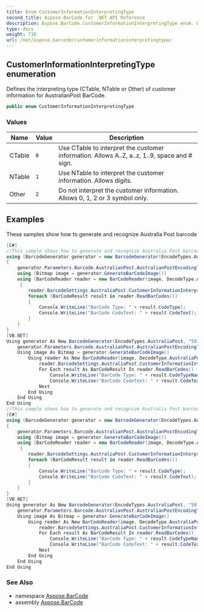 ```yaml
---
title: Enum CustomerInformationInterpretingType
second_title: Aspose.BarCode for .NET API Reference
description: Aspose.BarCode.CustomerInformationInterpretingType enum. Defines the interpreting type CTable NTable or Other of customer information for AustralianPost BarCode
type: docs
weight: 710
url: /net/aspose.barcode/customerinformationinterpretingtype/
---
```

## CustomerInformationInterpretingType enumeration

Defines the interpreting type (CTable, NTable or Other) of customer information for AustralianPost BarCode.

```csharp
public enum CustomerInformationInterpretingType
```

### Values

| Name | Value | Description |
| --- | --- | --- |
| CTable | `0` | Use CTable to interpret the customer information. Allows A..Z, a..z, 1..9, space and # sign. |
| NTable | `1` | Use NTable to interpret the customer information. Allows digits. |
| Other | `2` | Do not interpret the customer information. Allows 0, 1, 2 or 3 symbol only. |

## Examples

These samples show how to generate and recognize Australia Post barcode

```csharp
[C#]
//This sample shows how to generate and recognize Australia Post barcode with CTable Interpreting Type.
using (BarcodeGenerator generator = new BarcodeGenerator(EncodeTypes.AustraliaPost, "5912345678ABCde"))
{
    generator.Parameters.Barcode.AustralianPost.AustralianPostEncodingTable = CustomerInformationInterpretingType.CTable;
    using (Bitmap image = generator.GenerateBarCodeImage())
    using (BarCodeReader reader = new BarCodeReader(image, DecodeType.AustraliaPost))
     {
        reader.BarcodeSettings.AustraliaPost.CustomerInformationInterpretingType = CustomerInformationInterpretingType.CTable;
        foreach (BarCodeResult result in reader.ReadBarCodes())
        {
            Console.WriteLine("BarCode Type: " + result.CodeType);
            Console.WriteLine("BarCode CodeText: " + result.CodeText);
        }
    }
}
[VB.NET]
Using generator As New BarcodeGenerator(EncodeTypes.AustraliaPost, "5912345678ABCde")
    generator.Parameters.Barcode.AustralianPost.AustralianPostEncodingTable = CustomerInformationInterpretingType.CTable
    Using image As Bitmap = generator.GenerateBarCodeImage()
        Using reader As New BarCodeReader(image, DecodeType.AustraliaPost)
            reader.BarcodeSettings.AustraliaPost.CustomerInformationInterpretingType = CustomerInformationInterpretingType.CTable
            For Each result As BarCodeResult In reader.ReadBarCodes()
                Console.WriteLine("BarCode Type: " + result.CodeTypeName)
                Console.WriteLine("BarCode CodeText: " + result.CodeText)
            Next
        End Using
    End Using
End Using
//This sample shows how to generate and recognize Australia Post barcode without Customer Interpreting Type.
[C#]
using (BarcodeGenerator generator = new BarcodeGenerator(EncodeTypes.AustraliaPost, "59123456780123012301230123"))
{
    generator.Parameters.Barcode.AustralianPost.AustralianPostEncodingTable = CustomerInformationInterpretingType.Other;
    using (Bitmap image = generator.GenerateBarCodeImage())
    using (BarCodeReader reader = new BarCodeReader(image, DecodeType.AustraliaPost))
     {
        reader.BarcodeSettings.AustraliaPost.CustomerInformationInterpretingType = CustomerInformationInterpretingType.Other;
        foreach (BarCodeResult result in reader.ReadBarCodes())
        {
            Console.WriteLine("BarCode Type: " + result.CodeType);
            Console.WriteLine("BarCode CodeText: " + result.CodeText);
        }
    }
}
[VB.NET]
Using generator As New BarcodeGenerator(EncodeTypes.AustraliaPost, "59123456780123012301230123")
    generator.Parameters.Barcode.AustralianPost.AustralianPostEncodingTable = CustomerInformationInterpretingType.Other
    Using image As Bitmap = generator.GenerateBarCodeImage()
        Using reader As New BarCodeReader(image, DecodeType.AustraliaPost)
            reader.BarcodeSettings.AustraliaPost.CustomerInformationInterpretingType = CustomerInformationInterpretingType.Other
            For Each result As BarCodeResult In reader.ReadBarCodes()
                Console.WriteLine("BarCode Type: " + result.CodeTypeName)
                Console.WriteLine("BarCode CodeText: " + result.CodeText)
            Next
        End Using
    End Using
End Using
```

### See Also

* namespace [Aspose.BarCode](../../aspose.barcode/)
* assembly [Aspose.BarCode](../../)


